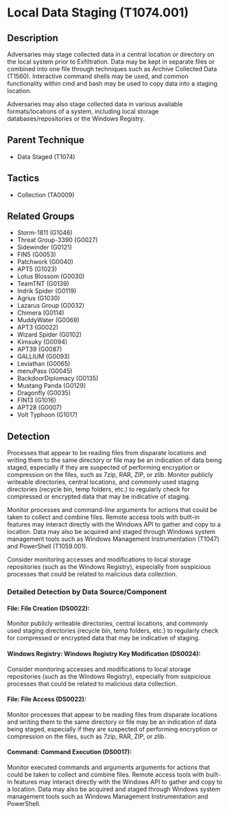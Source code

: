 # Local Data Staging (T1074.001)

## Description
Adversaries may stage collected data in a central location or directory on the local system prior to Exfiltration. Data may be kept in separate files or combined into one file through techniques such as Archive Collected Data (T1560). Interactive command shells may be used, and common functionality within cmd and bash may be used to copy data into a staging location.

Adversaries may also stage collected data in various available formats/locations of a system, including local storage databases/repositories or the Windows Registry.

## Parent Technique
- Data Staged (T1074)

## Tactics
- Collection (TA0009)

## Related Groups
- Storm-1811 (G1046)
- Threat Group-3390 (G0027)
- Sidewinder (G0121)
- FIN5 (G0053)
- Patchwork (G0040)
- APT5 (G1023)
- Lotus Blossom (G0030)
- TeamTNT (G0139)
- Indrik Spider (G0119)
- Agrius (G1030)
- Lazarus Group (G0032)
- Chimera (G0114)
- MuddyWater (G0069)
- APT3 (G0022)
- Wizard Spider (G0102)
- Kimsuky (G0094)
- APT39 (G0087)
- GALLIUM (G0093)
- Leviathan (G0065)
- menuPass (G0045)
- BackdoorDiplomacy (G0135)
- Mustang Panda (G0129)
- Dragonfly (G0035)
- FIN13 (G1016)
- APT28 (G0007)
- Volt Typhoon (G1017)

## Detection
Processes that appear to be reading files from disparate locations and writing them to the same directory or file may be an indication of data being staged, especially if they are suspected of performing encryption or compression on the files, such as 7zip, RAR, ZIP, or zlib. Monitor publicly writeable directories, central locations, and commonly used staging directories (recycle bin, temp folders, etc.) to regularly check for compressed or encrypted data that may be indicative of staging.

Monitor processes and command-line arguments for actions that could be taken to collect and combine files. Remote access tools with built-in features may interact directly with the Windows API to gather and copy to a location. Data may also be acquired and staged through Windows system management tools such as Windows Management Instrumentation (T1047) and PowerShell (T1059.001).

Consider monitoring accesses and modifications to local storage repositories (such as the Windows Registry), especially from suspicious processes that could be related to malicious data collection.

### Detailed Detection by Data Source/Component
#### File: File Creation (DS0022): 
Monitor publicly writeable directories, central locations, and commonly used staging directories (recycle bin, temp folders, etc.) to regularly check for compressed or encrypted data that may be indicative of staging.

#### Windows Registry: Windows Registry Key Modification (DS0024): 
Consider monitoring accesses and modifications to local storage repositories (such as the Windows Registry), especially from suspicious processes that could be related to malicious data collection.

#### File: File Access (DS0022): 
Monitor processes that appear to be reading files from disparate locations and writing them to the same directory or file may be an indication of data being staged, especially if they are suspected of performing encryption or compression on the files, such as 7zip, RAR, ZIP, or zlib.

#### Command: Command Execution (DS0017): 
Monitor executed commands and arguments arguments for actions that could be taken to collect and combine files. Remote access tools with built-in features may interact directly with the Windows API to gather and copy to a location. Data may also be acquired and staged through Windows system management tools such as Windows Management Instrumentation and PowerShell.

